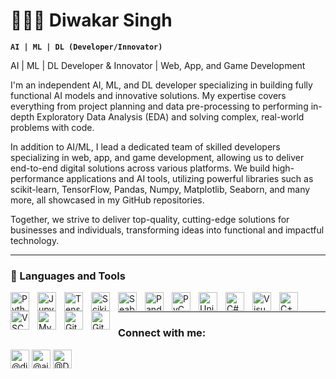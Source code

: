 <!--
**AI-ML-DL-EXPERT/AI-ML-DL-EXPERT** is a ✨ _special_ ✨ repository because its `README.md` (this file) appears on your GitHub profile.

Here are some ideas to get you started:

- 🔭 I’m currently working on ...
- 🌱 I’m currently learning ...
- 👯 I’m looking to collaborate on ...
- 🤔 I’m looking for help with ...
- 💬 Ask me about ...
- 📫 How to reach me: ...
- 😄 Pronouns: ...
- ⚡ Fun fact: ...
-->

# 👨🏻‍💻 Diwakar Singh

**`AI | ML | DL (Developer/Innovator)`**

AI | ML | DL Developer & Innovator | Web, App, and Game Development

I'm an independent AI, ML, and DL developer specializing in building fully functional AI models and innovative solutions. My expertise covers everything from project planning and data pre-processing to performing in-depth Exploratory Data Analysis (EDA) and solving complex, real-world problems with code.

In addition to AI/ML, I lead a dedicated team of skilled developers specializing in web, app, and game development, allowing us to deliver end-to-end digital solutions across various platforms. We build high-performance applications and AI tools, utilizing powerful libraries such as scikit-learn, TensorFlow, Pandas, Numpy, Matplotlib, Seaborn, and many more, all showcased in my GitHub repositories.

Together, we strive to deliver top-quality, cutting-edge solutions for businesses and individuals, transforming ideas into functional and impactful technology.
   
---



### 🧰 Languages and Tools

<img align="left" alt="Python" width="30px" style="padding-right:10px;" src="https://cdn.jsdelivr.net/gh/devicons/devicon/icons/python/python-original.svg"/>
<img align="left" alt="Jupyter Notebook" width="30px" style="padding-right:10px;" src="https://cdn.jsdelivr.net/gh/devicons/devicon/icons/jupyter/jupyter-original-wordmark.svg" />
<img align="left" alt="Tensorflow" width="30px" style="padding-right:10px;" src="https://cdn.jsdelivr.net/gh/devicons/devicon/icons/tensorflow/tensorflow-original.svg" />
<img align="left" alt="Scikit Learn" width="30px" style="padding-right:10px;" src="https://upload.wikimedia.org/wikipedia/commons/0/05/Scikit_learn_logo_small.svg" />
<img align="left" alt="Seaborn" width="30px" style="padding-right:10px;" src="https://seaborn.pydata.org/_images/logo-mark-lightbg.svg" />
<img align="left" alt="Pandas" width="30px" style="padding-right:10px;" src="https://cdn.jsdelivr.net/gh/devicons/devicon/icons/pandas/pandas-original.svg" />
<img align="left" alt="PyCharm" width="30px" style="padding-right:10px;" src="https://cdn.jsdelivr.net/gh/devicons/devicon/icons/pycharm/pycharm-original.svg" />
<img align="left" alt="Unity" width="30px" style="padding-right:10px;" src="https://cdn.jsdelivr.net/gh/devicons/devicon/icons/unity/unity-original.svg" />
<img align="left" alt="C#" width="30px" style="padding-right:10px;" src="https://cdn.jsdelivr.net/gh/devicons/devicon/icons/csharp/csharp-original.svg" />
<img align="left" alt="VisualStudio" width="30px" style="padding-right:10px;" src="https://cdn.jsdelivr.net/gh/devicons/devicon/icons/visualstudio/visualstudio-plain.svg" />
<img align="left" alt="C++" width="30px" style="padding-right:10px;" src="https://cdn.jsdelivr.net/gh/devicons/devicon/icons/cplusplus/cplusplus-line.svg" />
<img align="left" alt="VSCode" width="30px" style="padding-right:10px;" src="https://cdn.jsdelivr.net/gh/devicons/devicon/icons/vscode/vscode-original.svg" />
<img align="left" alt="MySQL" width="30px" style="padding-right:10px;" src="https://cdn.jsdelivr.net/gh/devicons/devicon/icons/mysql/mysql-original.svg" />
<img align="left" alt="Git" width="30px" style="padding-right:10px;" src="https://cdn.jsdelivr.net/gh/devicons/devicon/icons/git/git-original.svg" />
<img align="left" alt="GitHub" width="30px" style="padding-right:10px;" src="https://cdn.jsdelivr.net/gh/devicons/devicon/icons/github/github-original.svg" />
<br />

---

<h3 align="left">Connect with me:</h3>
<p align="left">
<a href="https://www.linkedin.com/in/diwakar-singh-741959243/" target= "_blank"><img align="center" src="https://cdn.jsdelivr.net/gh/devicons/devicon/icons/linkedin/linkedin-original.svg" alt="@diwakar-singh-741959243" height="30" width="30" /></a>
<a href="https://www.instagram.com/ai_ml_dl_expert/" target= "_blank"><img align="center" src="https://raw.githubusercontent.com/rahuldkjain/github-profile-readme-generator/master/src/images/icons/Social/instagram.svg" alt="@ai_ml_dl_expert" height="30" width="30" /></a>
<a href="https://twitter.com/Diwakar7231236" target= "_blank"><img align="center" src="https://upload.wikimedia.org/wikipedia/commons/thumb/c/ce/X_logo_2023.svg/1024px-X_logo_2023.svg.png" alt="@Diwakar7231236" height="30" width="30" /></a>
</p>

